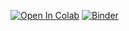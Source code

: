 [![Open In Colab](https://colab.research.google.com/assets/colab-badge.svg)](https://colab.research.google.com/github/gboeing/tec-workshop/blob/main)
[![Binder](https://mybinder.org/badge_logo.svg)](https://mybinder.org/v2/gh/gboeing/tec-workshop/main?urlpath=lab)
